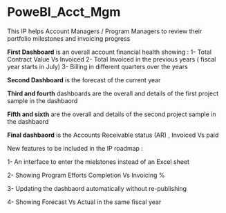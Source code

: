 # PoweBI_Acct_Mgm
This IP helps Account Managers / Program Managers to review their portfolio milestones and invoicing progress

**First Dashboard** is an overall account financial health showing :
          1- Total Contract Value Vs Invoiced
          2- Total Invoiced in the previous years ( fiscal year starts in July)
          3- Billing in different quarters over the years 

**Second Dashboard** is the forecast of the current year

**Third and fourth** dashboards are the overall and details of the first project sample in the dashbaord

**Fifth and sixth** are the overall and details of the second project sample in the dashbaord

**Final dashbaord** is the Accounts Receivable status (AR) , Invoiced Vs paid 

New features to be included in the IP roadmap :

1- An interface to enter the mielstones instead of an Excel sheet

2- Showing Program Efforts Completion Vs Invoicing %

3- Updating the dashbaord automatically without re-publishing 

4- Showing Forecast Vs Actual in the same fiscal year 
